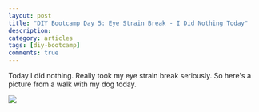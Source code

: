 ```yaml
---
layout: post
title: "DIY Bootcamp Day 5: Eye Strain Break - I Did Nothing Today"
description: 
category: articles
tags: [diy-bootcamp]
comments: true
---
```


Today I did nothing. Really took my eye strain break seriously. So here's a picture from a walk with my dog today.

<!-- more -->

<img src="https://lh3.googleusercontent.com/SgQA1opu5iLXQ42Gl2Lkn0lOHNl7E9Wj1H-F_OgYjK1l4akNT21P8QxRg21LgzFctfi-0wpVLofbZNoSnDYJcB4JeOU7qAAXpviu-mARzFRjmuxC9z03ddNbjtFysSkkwReMYGeq4uhTFwDtMfABpiLS2U9K-sNMLvEIT6bWzwa6y2Gvz2HtFJWRlrS_KSYEHS8C-mPis_xr6vOBj2hEdd37kwAvlmU6tIcTIsXQGj5YCM-cFRqE9M5ngd-S3iFKXhaitPk4bD5HJNUrmzZU09ewfZ4vfJ_KT71q9W8y8DFk5nTBZDm_I0d8YD8U7pKJ3Wdz63JlqZ4E4ichTTPItLVP-6ouBkWlsuBU9T1RE5ijz6_J6aH6mJuYCm978feg9PUMxZrnr9fWdkoQxpslwfNdm9rCgC24Tnz0JXdJsN4D6CWnF-HSOWw3vMGTVScDW2xw8abY_TqE5Oi2C2uO86NdbInej4nAsNoL2PciLaswVWEGNNW0hNTfJW-wVocTa41UI5aTC5bVHykbqsaF5l8DCXV-Lg81N5o3IWJRvMYRX5WnRO2TOrfRI9yGYVCq6tR3YZ1lyYdg5fUNGnrhyet9xQcqh3ouwN0pCaria1U5jKFlhaULQDIOdYi7z9rGfb1wVF7Xxxg8mmsq1z03lJfc_Kbpaeul0_W4_1vSdHYq2JpOaCbp9U-tSLChJGcOEKU5mRdv9ny6khLnaRtM4k2_=w1858-h1392-no?authuser=0">

